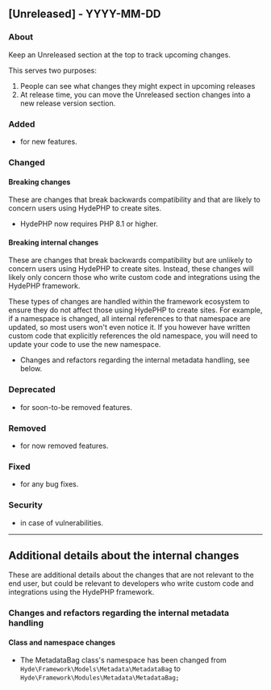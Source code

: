 ## [Unreleased] - YYYY-MM-DD

### About

Keep an Unreleased section at the top to track upcoming changes.

This serves two purposes:

1. People can see what changes they might expect in upcoming releases
2. At release time, you can move the Unreleased section changes into a new release version section.

### Added
- for new features.

### Changed

#### Breaking changes
These are changes that break backwards compatibility and that are likely to concern users using HydePHP to create sites.

- HydePHP now requires PHP 8.1 or higher.

#### Breaking internal changes
These are changes that break backwards compatibility but are unlikely to concern users using HydePHP to create sites.
Instead, these changes will likely only concern those who write custom code and integrations using the HydePHP framework.

These types of changes are handled within the framework ecosystem to ensure they do not affect those using HydePHP to create sites.
For example, if a namespace is changed, all internal references to that namespace are updated, so most users won't even notice it.
If you however have written custom code that explicitly references the old namespace, you will need to update your code to use the new namespace.

- Changes and refactors regarding the internal metadata handling, see below.

### Deprecated
- for soon-to-be removed features.

### Removed
- for now removed features.

### Fixed
- for any bug fixes.

### Security
- in case of vulnerabilities.


---

## Additional details about the internal changes

These are additional details about the changes that are not relevant to the end user, but could be relevant to
developers who write custom code and integrations using the HydePHP framework.

### Changes and refactors regarding the internal metadata handling

#### Class and namespace changes
 
- The MetadataBag class's namespace has been changed from `Hyde\Framework\Models\Metadata\MetadataBag` to `Hyde\Framework\Modules\Metadata\MetadataBag;`